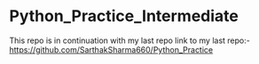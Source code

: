 # Python_Practice_Intermediate
This repo is in continuation with my last repo 
link to my last repo:- https://github.com/SarthakSharma660/Python_Practice
